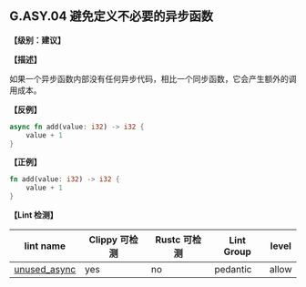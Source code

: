 ## G.ASY.04 避免定义不必要的异步函数

**【级别：建议】**

**【描述】**

如果一个异步函数内部没有任何异步代码，相比一个同步函数，它会产生额外的调用成本。

**【反例】**

```rust
async fn add(value: i32) -> i32 {
    value + 1
}
```

**【正例】**

```rust
fn add(value: i32) -> i32 {
    value + 1
}
```

**【Lint 检测】**

| lint name                                                    | Clippy 可检测 | Rustc 可检测 | Lint Group | level |
| ------------------------------------------------------------ | ------------- | ------------ | ---------- | ----- |
| [unused_async](https://rust-lang.github.io/rust-clippy/master/#unused_async) | yes           | no           | pedantic   | allow |
